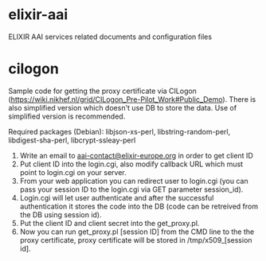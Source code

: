 # elixir-aai
ELIXIR AAI services related documents and configuration files

# cilogon
Sample code for getting the proxy certificate via CILogon (https://wiki.nikhef.nl/grid/CILogon_Pre-Pilot_Work#Public_Demo). There is also simplified version which doesn't use DB to store the data. Use of simplified version is recommended. 

Required packages (Debian): libjson-xs-perl, libstring-random-perl, libdigest-sha-perl, libcrypt-ssleay-perl 

1. Write an email to aai-contact@elixir-europe.org in order to get client ID
2. Put client ID into the login.cgi, also modify callback URL which must point to login.cgi on your server.
3. From your web application you can redirect user to login.cgi (you can pass your session ID to the login.cgi via GET parameter session_id).
4. Login.cgi will let user authenticate and after the successful authentication it stores the code into the DB (code can be retreived from the DB using session id).
5. Put the client ID and client secret into the get_proxy.pl.
6. Now you can run get_proxy.pl [session ID] from the CMD line to the the proxy certificate, proxy certificate will be stored in /tmp/x509_[session id].
